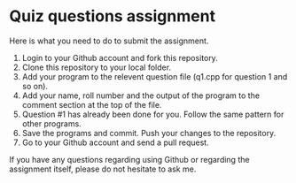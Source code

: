 # Quiz questions assignment

Here is what you need to do to submit the assignment.

1. Login to your Github account and fork this repository. 
2. Clone this repository to your local folder.
3. Add your program to the relevent question file (q1.cpp for question 1 and so on).
4. Add your name, roll number and the output of the program to the comment section at the top of the file. 
5. Question #1 has already been done for you. Follow the same pattern for other programs.
5. Save the programs and commit. Push your changes to the repository.
6. Go to your Github account and send a pull request.

If you have any questions regarding using Github or regarding the assignment itself, please do not hesitate to ask me.
